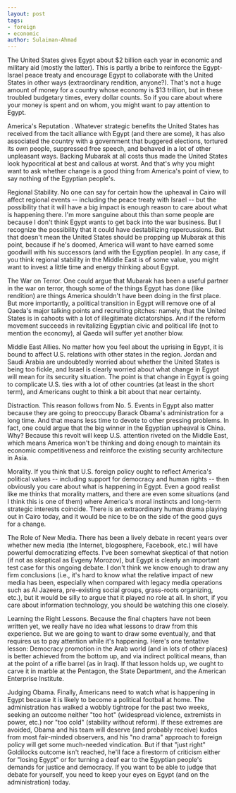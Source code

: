 ```yaml
---
layout: post
tags: 
- foreign
- economic
author: Sulaiman-Ahmad
---
```


The United States gives Egypt about $2 billion each year in economic and military aid (mostly the latter). This is partly a bribe to reinforce the Egypt-Israel peace treaty and encourage Egypt to collaborate with the United States in other ways (extraordinary rendition, anyone?). That's not a huge amount of money for a country whose economy is $13 trillion, but in these troubled budgetary times, every dollar counts. So if you care about where your money is spent and on whom, you might want to pay attention to Egypt.

America's Reputation . Whatever strategic benefits the United States has received from the tacit alliance with Egypt (and there are some), it has also associated the country with a government that buggered elections, tortured its own people, suppressed free speech, and behaved in a lot of other unpleasant ways. Backing Mubarak at all costs thus made the United States look hypocritical at best and callous at worst. And that's why you might want to ask whether change is a good thing from America's point of view, to say nothing of the Egyptian people's.

Regional Stability. No one can say for certain how the upheaval in Cairo will affect regional events -- including the peace treaty with Israel -- but the possibility that it will have a big impact is enough reason to care about what is happening there. I'm more sanguine about this than some people are because I don't think Egypt wants to get back into the war business. But I recognize the possibility that it could have destabilizing repercussions. But that doesn't mean the United States should be propping up Mubarak at this point, because if he's doomed, America will want to have earned some goodwill with his successors (and with the Egyptian people). In any case, if you think regional stability in the Middle East is of some value, you might want to invest a little time and energy thinking about Egypt.

The War on Terror. One could argue that Mubarak has been a useful partner in the war on terror, though some of the things Egypt has done (like rendition) are things America shouldn't have been doing in the first place. But more importantly, a political transition in Egypt will remove one of al Qaeda's major talking points and recruiting pitches: namely, that the United States is in cahoots with a lot of illegitimate dictatorships. And if the reform movement succeeds in revitalizing Egyptian civic and political life (not to mention the economy), al Qaeda will suffer yet another blow.

Middle East Allies. No matter how you feel about the uprising in Egypt, it is bound to affect U.S. relations with other states in the region. Jordan and Saudi Arabia are undoubtedly worried about whether the United States is being too fickle, and Israel is clearly worried about what change in Egypt will mean for its security situation. The point is that change in Egypt is going to complicate U.S. ties with a lot of other countries (at least in the short term), and Americans ought to think a bit about that near certainty.

Distraction. This reason follows from No. 5. Events in Egypt also matter because they are going to preoccupy Barack Obama's administration for a long time. And that means less time to devote to other pressing problems. In fact, one could argue that the big winner in the Egyptian upheaval is China. Why? Because this revolt will keep U.S. attention riveted on the Middle East, which means America won't be thinking and doing enough to maintain its economic competitiveness and reinforce the existing security architecture in Asia.

Morality. If you think that U.S. foreign policy ought to reflect America's political values -- including support for democracy and human rights -- then obviously you care about what is happening in Egypt. Even a good realist like me thinks that morality matters, and there are even some situations (and I think this is one of them) where America's moral instincts and long-term strategic interests coincide. There is an extraordinary human drama playing out in Cairo today, and it would be nice to be on the side of the good guys for a change.

The Role of New Media. There has been a lively debate in recent years over whether new media (the Internet, blogosphere, Facebook, etc.) will have powerful democratizing effects. I've been somewhat skeptical of that notion (if not as skeptical as Evgeny Morozov), but Egypt is clearly an important test case for this ongoing debate. I don't think we know enough to draw any firm conclusions (i.e., it's hard to know what the relative impact of new media has been, especially when compared with legacy media operations such as Al Jazeera, pre-existing social groups, grass-roots organizing, etc.), but it would be silly to argue that it played no role at all. In short, if you care about information technology, you should be watching this one closely.

Learning the Right Lessons. Because the final chapters have not been written yet, we really have no idea what lessons to draw from this experience. But we are going to want to draw some eventually, and that requires us to pay attention while it's happening. Here's one tentative lesson: Democracy promotion in the Arab world (and in lots of other places) is better achieved from the bottom up, and via indirect political means, than at the point of a rifle barrel (as in Iraq). If that lesson holds up, we ought to carve it in marble at the Pentagon, the State Department, and the American Enterprise Institute.

Judging Obama. Finally, Americans need to watch what is happening in Egypt because it is likely to become a political football at home. The administration has walked a wobbly tightrope for the past two weeks, seeking an outcome neither "too hot" (widespread violence, extremists in power, etc.) nor "too cold" (stability without reform). If these extremes are avoided, Obama and his team will deserve (and probably receive) kudos from most fair-minded observers, and his "no drama" approach to foreign policy will get some much-needed vindication. But if that "just right" Goldilocks outcome isn't reached, he'll face a firestorm of criticism either for "losing Egypt" or for turning a deaf ear to the Egyptian people's demands for justice and democracy. If you want to be able to judge that debate for yourself, you need to keep your eyes on Egypt (and on the administration) today.


